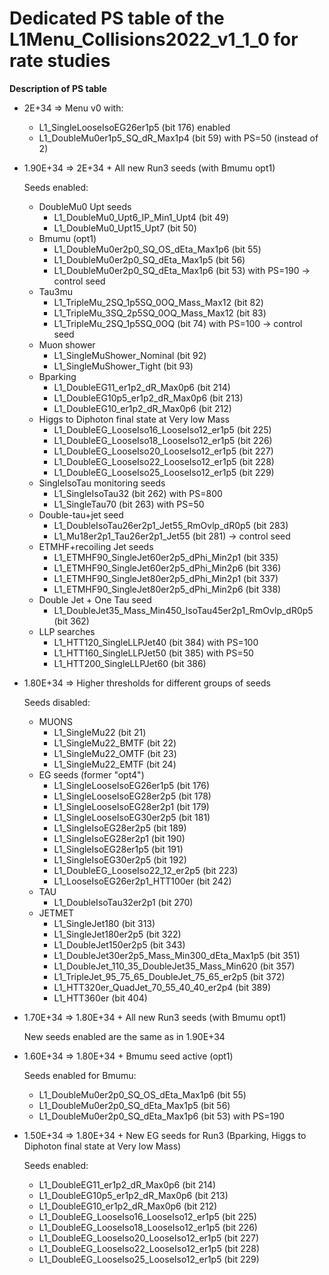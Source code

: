 # Dedicated PS table of the L1Menu_Collisions2022_v1_1_0 for rate studies

**Description of PS table**

* 2E+34 => Menu v0 with: 
     - L1_SingleLooseIsoEG26er1p5 (bit 176) enabled
     - L1_DoubleMu0er1p5_SQ_dR_Max1p4 (bit 59) with PS=50 (instead of 2)
     
* 1.90E+34 => 2E+34 + All new Run3 seeds (with Bmumu opt1)
  >
  Seeds enabled:
  >
   - DoubleMu0 Upt seeds
     - L1_DoubleMu0_Upt6_IP_Min1_Upt4 (bit 49)
     - L1_DoubleMu0_Upt15_Upt7 (bit 50)
   - Bmumu (opt1)
     - L1_DoubleMu0er2p0_SQ_OS_dEta_Max1p6 (bit 55)
     - L1_DoubleMu0er2p0_SQ_dEta_Max1p5 (bit 56)
     - L1_DoubleMu0er2p0_SQ_dEta_Max1p6 (bit 53) with PS=190 -> control seed
   - Tau3mu
     - L1_TripleMu_2SQ_1p5SQ_0OQ_Mass_Max12 (bit 82) 
     - L1_TripleMu_3SQ_2p5SQ_0OQ_Mass_Max12 (bit 83)
     - L1_TripleMu_2SQ_1p5SQ_0OQ (bit 74) with PS=100 -> control seed
   - Muon shower
     - L1_SingleMuShower_Nominal (bit 92)
     - L1_SingleMuShower_Tight (bit 93)
   - Bparking 
     - L1_DoubleEG11_er1p2_dR_Max0p6 (bit 214)
     - L1_DoubleEG10p5_er1p2_dR_Max0p6 (bit 213)
     - L1_DoubleEG10_er1p2_dR_Max0p6 (bit 212)
   - Higgs to Diphoton final state at Very low Mass
     - L1_DoubleEG_LooseIso16_LooseIso12_er1p5 (bit 225)
     - L1_DoubleEG_LooseIso18_LooseIso12_er1p5 (bit 226)
     - L1_DoubleEG_LooseIso20_LooseIso12_er1p5 (bit 227)
     - L1_DoubleEG_LooseIso22_LooseIso12_er1p5 (bit 228)
     - L1_DoubleEG_LooseIso25_LooseIso12_er1p5 (bit 229)
   - SingleIsoTau monitoring seeds
     - L1_SingleIsoTau32 (bit 262) with PS=800
     - L1_SingleTau70 (bit 263) with PS=50
   - Double-tau+jet seed
     - L1_DoubleIsoTau26er2p1_Jet55_RmOvlp_dR0p5 (bit 283)
     - L1_Mu18er2p1_Tau26er2p1_Jet55 (bit 281) -> control seed
   - ETMHF+recoiling Jet seeds
     - L1_ETMHF90_SingleJet60er2p5_dPhi_Min2p1 (bit 335)
     - L1_ETMHF90_SingleJet60er2p5_dPhi_Min2p6 (bit 336)
     - L1_ETMHF90_SingleJet80er2p5_dPhi_Min2p1 (bit 337)
     - L1_ETMHF90_SingleJet80er2p5_dPhi_Min2p6 (bit 338) 
   - Double Jet + One Tau seed
     - L1_DoubleJet35_Mass_Min450_IsoTau45er2p1_RmOvlp_dR0p5 (bit 362)
   - LLP searches
     - L1_HTT120_SingleLLPJet40 (bit 384) with PS=100
     - L1_HTT160_SingleLLPJet50 (bit 385) with PS=50
     - L1_HTT200_SingleLLPJet60 (bit 386)

* 1.80E+34 => Higher thresholds for different groups of seeds
  >  
   Seeds disabled:
   - MUONS
     - L1_SingleMu22 (bit 21)
     - L1_SingleMu22_BMTF (bit 22)
     - L1_SingleMu22_OMTF (bit 23)
     - L1_SingleMu22_EMTF (bit 24)
   - EG seeds (former "opt4")
     - L1_SingleLooseIsoEG26er1p5 (bit 176)
     - L1_SingleLooseIsoEG28er2p5 (bit 178)
     - L1_SingleLooseIsoEG28er2p1 (bit 179) 
     - L1_SingleLooseIsoEG30er2p5 (bit 181)
     - L1_SingleIsoEG28er2p5 (bit 189)
     - L1_SingleIsoEG28er2p1 (bit 190)
     - L1_SingleIsoEG28er1p5 (bit 191)
     - L1_SingleIsoEG30er2p5 (bit 192)
     - L1_DoubleEG_LooseIso22_12_er2p5 (bit 223)
     - L1_LooseIsoEG26er2p1_HTT100er (bit 242)
   - TAU
     - L1_DoubleIsoTau32er2p1 (bit 270) 
   - JETMET
     - L1_SingleJet180 (bit 313) 
     - L1_SingleJet180er2p5 (bit 322) 
     - L1_DoubleJet150er2p5 (bit 343) 
     - L1_DoubleJet30er2p5_Mass_Min300_dEta_Max1p5 (bit 351) 
     - L1_DoubleJet_110_35_DoubleJet35_Mass_Min620 (bit 357) 
     - L1_TripleJet_95_75_65_DoubleJet_75_65_er2p5 (bit 372) 
     - L1_HTT320er_QuadJet_70_55_40_40_er2p4 (bit 389) 
     - L1_HTT360er (bit 404) 
     
* 1.70E+34 => 1.80E+34 + All new Run3 seeds (with Bmumu opt1)
  >  
    New seeds enabled are the same as in 1.90E+34
    
* 1.60E+34 => 1.80E+34 + Bmumu seed active (opt1)
  >  
    Seeds enabled for Bmumu:
     - L1_DoubleMu0er2p0_SQ_OS_dEta_Max1p6 (bit 55)
     - L1_DoubleMu0er2p0_SQ_dEta_Max1p5 (bit 56)
     - L1_DoubleMu0er2p0_SQ_dEta_Max1p6 (bit 53) with PS=190

* 1.50E+34 => 1.80E+34 + New EG seeds for Run3 (Bparking, Higgs to Diphoton final state at Very low Mass)
  >  
    Seeds enabled:
     - L1_DoubleEG11_er1p2_dR_Max0p6 (bit 214)
     - L1_DoubleEG10p5_er1p2_dR_Max0p6 (bit 213)
     - L1_DoubleEG10_er1p2_dR_Max0p6 (bit 212)
     - L1_DoubleEG_LooseIso16_LooseIso12_er1p5 (bit 225)
     - L1_DoubleEG_LooseIso18_LooseIso12_er1p5 (bit 226)
     - L1_DoubleEG_LooseIso20_LooseIso12_er1p5 (bit 227)
     - L1_DoubleEG_LooseIso22_LooseIso12_er1p5 (bit 228)
     - L1_DoubleEG_LooseIso25_LooseIso12_er1p5 (bit 229)
